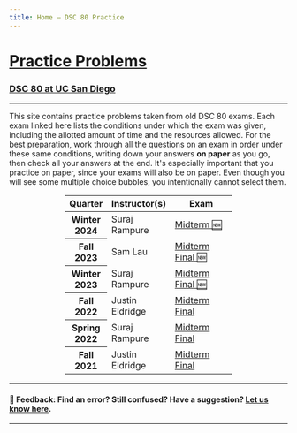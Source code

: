 ```yaml
---
title: Home – DSC 80 Practice
---
```


<h1><a href=''>Practice Problems</a></h1>

<h3><a href='https://dsc80.com'>DSC 80 at UC San Diego</a></h3>

---

This site contains practice problems taken from old DSC 80 exams. Each exam linked here lists the conditions under which the exam was given, including the allotted amount of time and the resources allowed. For the best preparation, work through all the questions on an exam in order under these same conditions, writing down your answers **on paper** as you go, then check all your answers at the end. It's especially important that you practice on paper, since your exams will also be on paper. Even though you will see some multiple choice bubbles, you intentionally cannot select them.

<!-- <div class="alert alert-danger" role="alert"><b>Note</b>: The exam that will be most representative of the Winter 2023 Final Exam is the Spring 2022 Final Exam. The other exams will still provide useful practice, though!</div> -->

<center>
<table class="table" style="width:60%">
    <colgroup>
       <col span="1" style="width: 25%;">
       <col span="1" style="width: 35%;">
       <col span="1" style="width: 40%;">
    </colgroup>
  <thead>
    <tr>
      <th scope="col">Quarter</th>
      <th scope="col">Instructor(s)</th>
      <th scope="col">Exam</th>
    </tr>
  </thead>
  <tbody>
    <tr>
      <th scope="row">Winter 2024</th>
      <td>Suraj Rampure</td>
      <td><a href='wi24-midterm/index.html'>Midterm 🆕</a>
      </td>
    </tr>
    <tr>
      <th scope="row">Fall 2023</th>
      <td>Sam Lau</td>
      <td><a href='fa23-midterm/index.html'>Midterm</a>
          <br>
          <a href='fa23-final/index.html'>Final 🆕</a>
      </td>
    </tr>
    <tr>
      <th scope="row">Winter 2023</th>
      <td>Suraj Rampure</td>
      <td><a href='wi23-midterm/index.html'>Midterm</a>
          <br>
          <a href='wi23-final/index.html'>Final 🆕</a>
      </td>
    </tr>
    <tr>
      <th scope="row">Fall 2022</th>
      <td>Justin Eldridge</td>
      <td><a href='fa22-midterm/index.html'>Midterm</a>
          <br>
          <a href='fa22-final/index.html'>Final</a>
      </td>
    </tr>
    <tr>
      <th scope="row">Spring 2022</th>
      <td>Suraj Rampure</td>
      <td><a href='sp22-midterm/index.html'>Midterm</a>
          <br>
          <a href='sp22-final/index.html'>Final</a>
      </td>
    </tr>
    <tr>
      <th scope="row">Fall 2021</th>
      <td>Justin Eldridge</td>
      <td><a href='fa21-midterm/index.html'>Midterm</a>
          <br>
          <a href='fa21-final/index.html'>Final</a>
      </td>
    </tr>
  </tbody>
</table>
</center>

---

#### 👋 Feedback: Find an error? Still confused? Have a suggestion? <a href="https://forms.gle/WZ71FchnXU1K154d7">Let us know here</u></a>.

---
